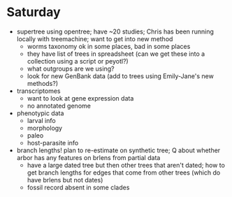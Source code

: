 # Saturday

* supertree using opentree; have ~20 studies; Chris has been running locally with treemachine; want to get into new method
  * worms taxonomy ok in some places, bad in some places
  * they have list of trees in spreadsheet (can we get these into a collection using a script or peyotl?)
  * what outgroups are we using?
  * look for new GenBank data (add to trees using Emily-Jane's new methods?)
* transcriptomes
  * want to look at gene expression data
  * no annotated genome
* phenotypic data 
  * larval info
  * morphology
  * paleo
  * host-parasite info
* branch lengths! plan to re-estimate on synthetic tree; Q about whether arbor has any features on brlens from partial data
  * have a large dated tree but then other trees that aren't dated; how to get branch lengths for edges that come from other trees (which do have brlens but not dates)
  * fossil record absent in some clades

